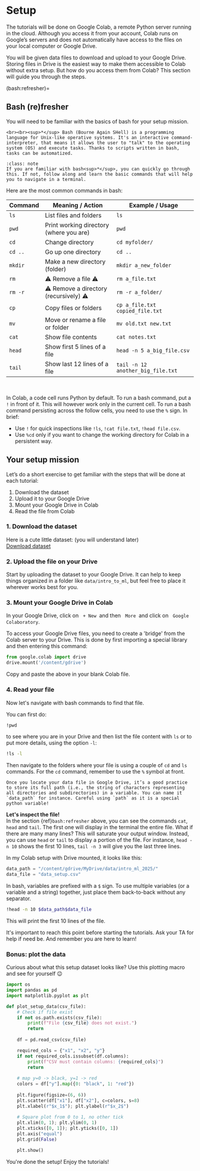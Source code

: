 # Setup

The tutorials will be done on Google Colab, a remote Python server running in the cloud. Although you access it from your account, Colab runs on Google’s servers and does not automatically have access to the files on your local computer or Google Drive.

You will be given data files to download and upload to your Google Drive. Storing files in Drive is the easiest way to make them accessible to Colab without extra setup. But how do you access them from Colab? This section will guide you through the steps.


(bash:refresher)=
## Bash (re)fresher

You will need to be familiar with the basics of bash for your setup mission.

````{margin}
<br><br><sup>*</sup> Bash (Bourne Again SHell) is a programming language for Unix-like operative systems. It's an interactive command-interpreter, that means it allows the user to "talk" to the operating system (OS) and execute tasks. Thanks to scripts written in bash, tasks can be automatized. 

````
```{admonition} Note to the Unix whisperers
:class: note
If you are familiar with bash<sup>*</sup>, you can quickly go through this. If not, follow along and learn the basic commands that will help you to navigate in a terminal. 
```



Here are the most common commands in bash: 

| Command   | Meaning / Action                          | Example / Usage                          |
|-----------|-------------------------------------------|------------------------------------------|
| `ls`      | List files and folders                    | `ls`                                     |
| `pwd`     | Print working directory (where you are)   | `pwd`                                    |
| `cd`      | Change directory                          | `cd myfolder/`                           |
| `cd ..`   | Go up one directory                       | `cd ..`                                  |
| `mkdir`   | Make a new directory (folder)             | `mkdir a_new_folder`                     |
| `rm`      | ⚠️ Remove a file ⚠️                       | `rm a_file.txt`                          |
| `rm -r`   | ⚠️ Remove a directory (recursively) ⚠️    | `rm -r a_folder/`                        |
| `cp`      | Copy files or folders                     | `cp a_file.txt copied_file.txt`          |
| `mv`      | Move or rename a file or folder           | `mv old.txt new.txt`                     |
| `cat`     | Show file contents                        | `cat notes.txt`                          |
| `head`    | Show first 5 lines of a file              | `head -n 5 a_big_file.csv`               |
| `tail`    | Show last 12 lines of a file              | `tail -n 12 another_big_file.txt`        |

<br>

In Colab, a code cell runs Python by default. To run a bash command, put a `!` in front of it. This will however work only in the current cell. To run a bash command persisting across the follow cells, you need to use the `%` sign. In brief:
* Use `!` for quick inspections like `!ls`, `!cat file.txt`, `!head file.csv`.
* Use `%cd` only if you want to change the working directory for Colab in a persistent way.


## Your setup mission

Let’s do a short exercise to get familiar with the steps that will be done at each tutorial: 
1. Download the dataset
2. Upload it to your Google Drive
3. Mount your Google Drive in Colab
4. Read the file from Colab

### 1. Download the dataset
Here is a cute little dataset:  (you will understand later)  
[Download dataset](https://drive.google.com/uc?export=download&id=1rxEFuLfbaxed8p0pKprBmgn6Izf4SYWU)

### 2. Upload the file on your Drive
Start by uploading the dataset to your Google Drive. It can help to keep things organized in a folder like `data/intro_to_ml`, but feel free to place it wherever works best for you.

### 3. Mount your Google Drive in Colab
In your Google Drive, click on &nbsp; `+ New`&nbsp;  and then &nbsp; `More`&nbsp;  and click on &nbsp; `Google Colaboratory`. 

To access your Google Drive files, you need to create a 'bridge' from the Colab server to your Drive. This is done by first importing a special library and then entering this command:
```python
from google.colab import drive
drive.mount('/content/gdrive')
```
Copy and paste the above in your blank Colab file. 

### 4. Read your file
Now let's navigate with bash commands to find that file.

You can first do:

```bash
!pwd
```

to see where you are in your Drive and then list the file content with `ls` or to put more details, using the option `-l`: 

```bash
!ls -l 
``` 

Then navigate to the folders where your file is using a couple of `cd` and `ls` commands. For the `cd` command, remember to use the `%` symbol at front. 

```{tip}
Once you locate your data file in Google Drive, it’s a good practice to store its full path (i.e., the string of characters representing all directories and subdirectories) in a variable. You can name it `data_path` for instance. Careful using `path` as it is a special python variable! 
```

__Let's inspect the file!__  
In the section {ref}`bash:refresher` above, you can see the commands `cat`, `head` and `tail`. The first one will display in the terminal the entire file. What if there are many many lines? This will saturate your output window. Instead, you can use `head` or `tail` to display a portion of the file. For instance, `head -n 10` shows the first 10 lines, `tail -n 3` will give you the last three lines. 

In my Colab setup with Drive mounted, it looks like this:

```python
data_path = "/content/gdrive/MyDrive/data/intro_ml_2025/"
data_file = "data_setup.csv"
```
In bash, variables are prefixed with a `$` sign. To use multiple variables (or a variable and a string) together, just place them back-to-back without any separator.
```bash 
!head -n 10 $data_path$data_file
```
This will print the first 10 lines of the file.

It's important to reach this point before starting the tutorials. Ask your TA for help if need be. And remember you are here to learn! 

### Bonus: plot the data 
Curious about what this setup dataset looks like? Use this plotting macro and see for yourself 😉

```python
import os
import pandas as pd
import matplotlib.pyplot as plt

def plot_setup_data(csv_file):
    # Check if file exist
    if not os.path.exists(csv_file):
        print(f"File {csv_file} does not exist.")
        return
    
    df = pd.read_csv(csv_file)

    required_cols = {"x1", "x2", "y"}
    if not required_cols.issubset(df.columns):
        print(f"CSV must contain columns: {required_cols}")
        return
    
    # map y=0 -> black, y=1 -> red
    colors = df["y"].map({0: "black", 1: "red"})
    
    plt.figure(figsize=(6, 6))
    plt.scatter(df["x1"], df["x2"], c=colors, s=8)
    plt.xlabel(r"$x_1$"); plt.ylabel(r"$x_2$")
    
    # Square plot from 0 to 1, no other tick
    plt.xlim(0, 1); plt.ylim(0, 1)
    plt.xticks([0, 1]); plt.yticks([0, 1])
    plt.axis("equal")
    plt.grid(False)

    plt.show()
```


You're done the setup! Enjoy the tutorials! 